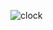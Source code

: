 ![clock](https://user-images.githubusercontent.com/66425078/191941789-6a294ba5-9de1-4d3d-9cae-6895f766e4ef.png)
